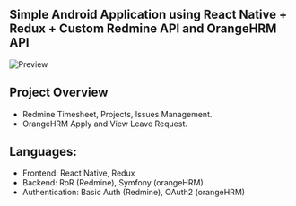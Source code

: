 ## Simple Android Application using React Native + Redux + Custom Redmine API and OrangeHRM API

![Preview](https://media.giphy.com/media/C9FNLQmEjctvMGj3yL/giphy.gif)

## Project Overview

+ Redmine Timesheet, Projects, Issues Management.
+ OrangeHRM Apply and View Leave Request.

## Languages:

+ Frontend: React Native, Redux
+ Backend: RoR (Redmine), Symfony (orangeHRM)
+ Authentication: Basic Auth (Redmine), OAuth2 (orangeHRM)

